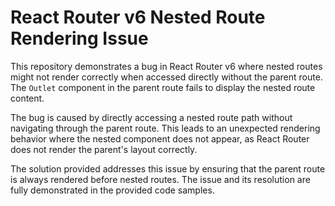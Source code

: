 # React Router v6 Nested Route Rendering Issue

This repository demonstrates a bug in React Router v6 where nested routes might not render correctly when accessed directly without the parent route.  The `Outlet` component in the parent route fails to display the nested route content.

The bug is caused by directly accessing a nested route path without navigating through the parent route.  This leads to an unexpected rendering behavior where the nested component does not appear, as React Router does not render the parent's layout correctly.

The solution provided addresses this issue by ensuring that the parent route is always rendered before nested routes. The issue and its resolution are fully demonstrated in the provided code samples.